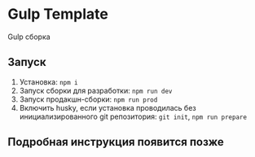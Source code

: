 # Gulp Template

Gulp сборка

## Запуск

1. Установка: `npm i`
2. Запуск сборки для разработки: `npm run dev`
3. Запуск продакшн-сборки: `npm run prod`
4. Включить husky, если установка проводилась без инициализированного git репозитория:
   `git init`, `npm run prepare`

## Подробная инструкция появится позже

